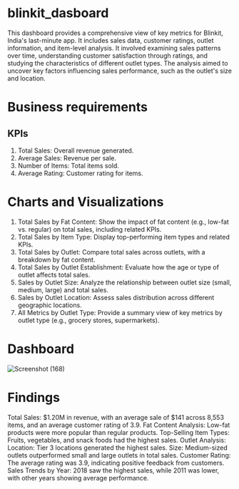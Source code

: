 # blinkit_dasboard
This dashboard provides a comprehensive view of key metrics for Blinkit, India's last-minute app. It includes sales data, customer ratings, outlet information, and item-level analysis. It involved examining sales patterns over time, understanding customer satisfaction through ratings, and studying the characteristics of different outlet types. The analysis aimed to uncover key factors influencing sales performance, such as the outlet's size and location. 
# Business requirements
## KPIs
 1. Total Sales: Overall revenue generated.
 2. Average Sales: Revenue per sale.
 3. Number of Items: Total items sold.
 4. Average Rating: Customer rating for items.

# Charts and Visualizations

1. Total Sales by Fat Content: Show the impact of fat content (e.g., low-fat vs. regular) on total sales, including related KPIs.
2. Total Sales by Item Type: Display top-performing item types and related KPIs.
3. Total Sales by Outlet: Compare total sales across outlets, with a breakdown by fat content.
4. Total Sales by Outlet Establishment: Evaluate how the age or type of outlet affects total sales.
5. Sales by Outlet Size: Analyze the relationship between outlet size (small, medium, large) and total sales.
6. Sales by Outlet Location: Assess sales distribution across different geographic locations.
7. All Metrics by Outlet Type: Provide a summary view of key metrics by outlet type (e.g., grocery stores, supermarkets).

# Dashboard
![Screenshot (168)](https://github.com/user-attachments/assets/d1342a02-c266-4900-badc-ee73756bc467)

# Findings
Total Sales: $1.20M in revenue, with an average sale of $141 across 8,553 items, and an average customer rating of 3.9.
Fat Content Analysis: Low-fat products were more popular than regular products.
Top-Selling Item Types: Fruits, vegetables, and snack foods had the highest sales.
Outlet Analysis:
Location: Tier 3 locations generated the highest sales.
Size: Medium-sized outlets outperformed small and large outlets in total sales.
Customer Rating: The average rating was 3.9, indicating positive feedback from customers.
Sales Trends by Year: 2018 saw the highest sales, while 2011 was lower, with other years showing average performance.
